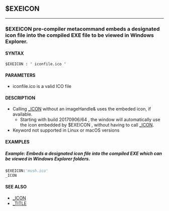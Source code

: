## $EXEICON
---

### $EXEICON pre-compiler  metacommand embeds a designated icon file into the compiled EXE file to be viewed in Windows Explorer.

#### SYNTAX

`$EXEICON : ' iconfile.ico '`

#### PARAMETERS
* iconfile.ico is a valid ICO file


#### DESCRIPTION
* Calling [_ICON](./_ICON.md) without an imageHandle& uses the embeded icon, if available.
	* Starting with build 20170906/64 , the window will automatically use the icon embedded by $EXEICON , without having to call [_ICON](./_ICON.md).
* Keyword not supported in Linux or macOS versions


#### EXAMPLES
##### Example: Embeds a designated icon file into the compiled EXE which can be viewed in Windows Explorer folders.
```vb
$EXEICON:'mush.ico'
_ICON
```
  


#### SEE ALSO
* [_ICON](./_ICON.md)
* [_TITLE](./_TITLE.md)
